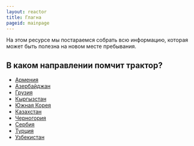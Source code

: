 ```yaml
---
layout: reactor
title: Глагна
pageid: mainpage
---
```


На этом ресурсе мы постараемся собрать всю информацию, которая может быть полезна на новом месте пребывания.

<h2>В каком направлении помчит трактор?</h2>
<ul class="countries">
    <li><a href="/stub.html"><span class="fi fi-am"></span> Армения</a></li>
    <li><a href="/stub.html"><span class="fi fi-az"></span> Азербайджан</a></li>
    <li><a href="/stub.html"><span class="fi fi-ge"></span> Грузия</a></li>
    <li><a href="/stub.html"><span class="fi fi-kg"></span> Кыргызстан</a></li>
    <li><a href="/countries/south-korea.html"><span class="fi fi-kr"></span> Южная Корея</a></li>
    <li><a href="/stub.html"><span class="fi fi-kz"></span> Казахстан</a></li>
    <li><a href="/stub.html"><span class="fi fi-me"></span> Черногория</a></li>
    <li><a href="/stub.html"><span class="fi fi-rs"></span> Сербия</a></li>
    <li><a href="/stub.html"><span class="fi fi-tr"></span> Турция</a></li>
    <li><a href="/stub.html"><span class="fi fi-uz"></span> Узбекистан</a></li>
</ul>
